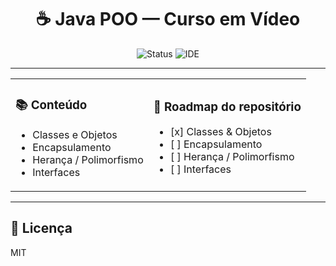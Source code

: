 <h1 align="center">☕ Java POO — Curso em Vídeo</h1>

<p align="center">
  <img alt="Status" src="https://img.shields.io/badge/status-Em%20andamento-f59e0b?style=flat-square" />
  <img alt="IDE" src="https://img.shields.io/badge/IDE-NetBeans-1B6AC6?style=flat-square&logo=apache-netbeans-ide&logoColor=white" />
</p>

---

<table>
  <tr>
    <td>
      <h3>📚 Conteúdo</h3>
      <ul>
        <li>Classes e Objetos</li>
        <li>Encapsulamento</li>
        <li>Herança / Polimorfismo</li>
        <li>Interfaces</li>
      </ul>
    </td>
    <td>
      <h3>🧭 Roadmap do repositório</h3>
      <ul>
        <li>[x] Classes & Objetos</li>
        <li>[ ] Encapsulamento</li>
        <li>[ ] Herança / Polimorfismo</li>
        <li>[ ] Interfaces</li>
      </ul>
    </td>
  </tr>
</table>

---
## 📜 Licença
MIT
